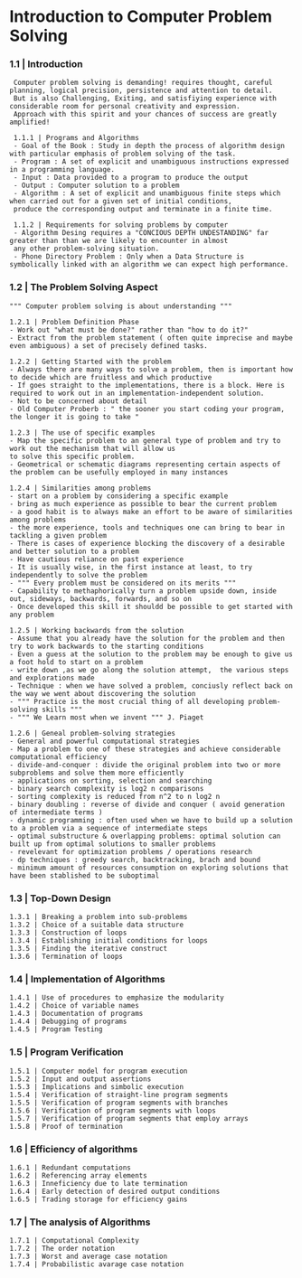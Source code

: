 # Introduction to Computer Problem Solving

### 1.1 | Introduction

     Computer problem solving is demanding! requires thought, careful planning, logical precision, persistence and attention to detail.
     But is also Challenging, Exiting, and satisfiying experience with considerable room for personal creativity and expression.
     Approach with this spirit and your chances of success are greatly amplified!
     
     1.1.1 | Programs and Algorithms
     - Goal of the Book : Study in depth the process of algorithm design with particular emphasis of problem solving of the task.
     - Program : A set of explicit and unambiguous instructions expressed in a programming language.
     - Input : Data provided to a program to produce the output
     - Output : Computer solution to a problem
     - Algorithm : A set of explicit and unambiguous finite steps which when carried out for a given set of initial conditions, 
     produce the corresponding output and terminate in a finite time.
     
     1.1.2 | Requirements for solving problems by computer
     - Algorithm Desing requires a "CONCIOUS DEPTH UNDESTANDING" far greater than than we are likely to encounter in almost
     any other problem-solving situation.
     - Phone Directory Problem : Only when a Data Structure is symbolically linked with an algorithm we can expect high performance.
  
### 1.2 | The Problem Solving Aspect

    """ Computer problem solving is about understanding """
    
    1.2.1 | Problem Definition Phase
    - Work out "what must be done?" rather than "how to do it?"
    - Extract from the problem statement ( often quite imprecise and maybe even ambiguous) a set of precisely defined tasks.
    
    1.2.2 | Getting Started with the problem
    - Always there are many ways to solve a problem, then is important how to decide which are fruitless and which productive
    - If goes straight to the implementations, there is a block. Here is required to work out in an implementation-independent solution.
    - Not to be concerned about detail
    - Old Computer Proberb : " the sooner you start coding your program, the longer it is going to take "
    
    1.2.3 | The use of specific examples
    - Map the specific problem to an general type of problem and try to work out the mechanism that will allow us 
    to solve this specific problem.
    - Geometrical or schematic diagrams representing certain aspects of the problem can be usefully employed in many instances
    
    1.2.4 | Similarities among problems
    - start on a problem by considering a specific example
    - bring as much experience as possible to bear the current problem
    - a good habit is to always make an effort to be aware of similarities among problems
    - the more experience, tools and techniques one can bring to bear in tackling a given problem
    - There is cases of experience blocking the discovery of a desirable and better solution to a problem
    - Have cautious reliance on past experience
    - It is usually wise, in the first instance at least, to try independently to solve the problem
    - """ Every problem must be considered on its merits """
    - Capability to methaphorically turn a problem upside down, inside out, sideways, backwards, forwards, and so on
    - Once developed this skill it shouldd be possible to get started with any problem
    
    1.2.5 | Working backwards from the solution
    - Assume that you already have the solution for the problem and then try to work backwards to the starting conditions
    - Even a guess at the solution to the problem may be enough to give us a foot hold to start on a problem
    - write down ,as we go along the solution attempt,  the various steps and explorations made
    - Technique : when we have solved a problem, conciusly reflect back on the way we went about discovering the solution
    - """ Practice is the most crucial thing of all developing problem-solving skills """
    - """ We Learn most when we invent """ J. Piaget
    
    1.2.6 | Geneal problem-solving strategies
    - General and powerful computational strategies
    - Map a problem to one of these strategies and achieve considerable computational efficiency
    - divide-and-conquer : divide the original problem into two or more subproblems and solve them more efficiently
    - applications on sorting, selection and searching
    - binary search complexity is log2 n comparisons
    - sorting complexity is reduced from n^2 to n log2 n
    - binary doubling : reverse of divide and conquer ( avoid generation of intermediate terms )
    - dynamic programming : often used when we have to build up a solution to a problem via a sequence of intermediate steps
    - optimal substructure & overlapping problems: optimal solution can built up from optimal solutions to smaller problems
    - revelevant for optimization problems / operations research
    - dp techniques : greedy search, backtracking, brach and bound
    - minimum amount of resources consumption on exploring solutions that have been stablished to be suboptimal
    
### 1.3 | Top-Down Design
    1.3.1 | Breaking a problem into sub-problems
    1.3.2 | Choice of a suitable data structure
    1.3.3 | Construction of loops
    1.3.4 | Establishing initial conditions for loops
    1.3.5 | Finding the iterative construct
    1.3.6 | Termination of loops
### 1.4 | Implementation of Algorithms
    1.4.1 | Use of procedures to emphasize the modularity
    1.4.2 | Choice of variable names
    1.4.3 | Documentation of programs
    1.4.4 | Debugging of programs
    1.4.5 | Program Testing
### 1.5 | Program Verification
    1.5.1 | Computer model for program execution
    1.5.2 | Input and output assertions
    1.5.3 | Implications and simbolic execution
    1.5.4 | Verification of straight-line program segments
    1.5.5 | Verification of program segments with branches
    1.5.6 | Verification of program segments with loops
    1.5.7 | Verification of program segments that employ arrays
    1.5.8 | Proof of termination
### 1.6 | Efficiency of algorithms
    1.6.1 | Redundant computations
    1.6.2 | Referencing array elements
    1.6.3 | Inneficiency due to late termination
    1.6.4 | Early detection of desired output conditions
    1.6.5 | Trading storage for efficiency gains
### 1.7 | The analysis of Algorithms
    1.7.1 | Computational Complexity
    1.7.2 | The order notation
    1.7.3 | Worst and average case notation
    1.7.4 | Probabilistic avarage case notation
    
